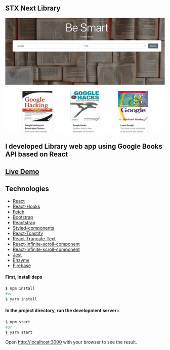 <h2> STX Next Library</h2>

![screenshot](./app.png)

## I developed Library web app using Google Books API based on React

## [Live Demo](https://stxnext-library.web.app/)

## Technologies

- [React](https://reactjs.org/)
- [React-Hooks](https://reactjs.org/docs/hooks-intro.html)
- [Fetch](https://developer.mozilla.org/en-US/docs/Web/API/Fetch_API/Using_Fetch)
- [Bootstrap](https://getbootstrap.com/)
- [Reactstrap](https://reactstrap.github.io/)
- [Styled-components](https://styled-components.com/)
- [React-Toastify](https://www.npmjs.com/package/react-toastify)
- [React-Truncate-Text](https://www.npmjs.com/package/react-text-truncate)
- [React-infinite-scroll-component](https://www.npmjs.com/package/react-infinite-scroll-component)
- [React-infinite-scroll-component](https://www.npmjs.com/package/react-infinite-scroll-component)
- [Jest](https://jestjs.io/)
- [Enzyme](https://www.npmjs.com/package/enzyme)
- [Firebase](https://firebase.google.com/)

#### First, Install deps

```bash
$ npm install
#or
$ yarn install
```

#### In the project directory, run the development server::

```bash
$ npm start
#or
$ yarn start
```

Open [http://localhost:3000](http://localhost:3000) with your browser to see the result.
